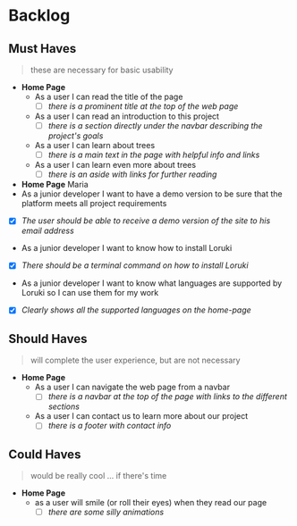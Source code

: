 # Backlog

## Must Haves

> these are necessary for basic usability

- **Home Page**
  - As a user I can read the title of the page
    - [ ] _there is a prominent title at the top of the web page_
  - As a user I can read an introduction to this project
    - [ ] _there is a section directly under the navbar describing the project's
          goals_
  - As a user I can learn about trees
    - [ ] _there is a main text in the page with helpful info and links_
  - As a user I can learn even more about trees
    - [ ] _there is an aside with links for further reading_
 
- **Home Page** Maria
- As a junior developer I want to have a demo version to be sure that the
  platform meets all project requirements
- [x] _The user should be able to receive a demo version of the site to his
      email address_
- As a junior developer I want to know how to install Loruki
- [x] _There should be a terminal command on how to install Loruki_
- As a junior developer I want to know what languages are supported by Loruki so
  I can use them for my work
- [x] _Clearly shows all the supported languages on the home-page_


## Should Haves

> will complete the user experience, but are not necessary

- **Home Page**
  - As a user I can navigate the web page from a navbar
    - [ ] _there is a navbar at the top of the page with links to the different
          sections_
  - As a user I can contact us to learn more about our project
    - [ ] _there is a footer with contact info_

## Could Haves

> would be really cool ... if there's time

- **Home Page**
  - as a user will smile (or roll their eyes) when they read our page
    - [ ] _there are some silly animations_

